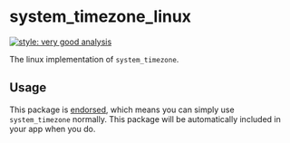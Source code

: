 # system_timezone_linux

[![style: very good analysis][very_good_analysis_badge]][very_good_analysis_link]

The linux implementation of `system_timezone`.

## Usage

This package is [endorsed][endorsed_link], which means you can simply use `system_timezone`
normally. This package will be automatically included in your app when you do.

[endorsed_link]: https://flutter.dev/docs/development/packages-and-plugins/developing-packages#endorsed-federated-plugin
[very_good_analysis_badge]: https://img.shields.io/badge/style-very_good_analysis-B22C89.svg
[very_good_analysis_link]: https://pub.dev/packages/very_good_analysis
